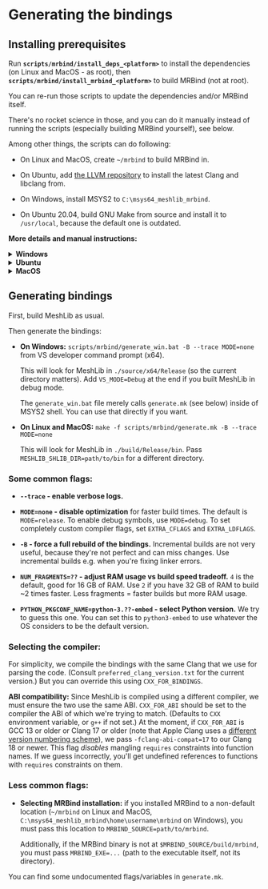 # Generating the bindings

## Installing prerequisites

Run **`scripts/mrbind/install_deps_<platform>`** to install the dependencies (on Linux and MacOS - as root), then **`scripts/mrbind/install_mrbind_<platform>`** to build MRBind (not at root).

You can re-run those scripts to update the dependencies and/or MRBind itself.

There's no rocket science in those, and you can do it manually instead of running the scripts (especially building MRBind yourself), see below.

Among other things, the scripts can do following:

* On Linux and MacOS, create `~/mrbind` to build MRBind in.

* On Ubuntu, add [the LLVM repository](https://apt.llvm.org/) to install the latest Clang and libclang from.

* On Windows, install MSYS2 to `C:\msys64_meshlib_mrbind`.

* On Ubuntu 20.04, build GNU Make from source and install it to `/usr/local`, because the default one is outdated.

**More details and manual instructions:**

<details><summary><b>Windows</b></summary>

* **Installing dependencies:**

    On Windows we use MSYS2, because it provides prebuilt libclang and provides GNU Make to run our makefile.

    MSYS2 is a package manager, roughly speaking. They provide a bunch of MinGW-related packages (compilers and prebuilt libraries). Luckily Clang can always cross-compile, so MSYS2's MinGW Clang can produce MSVC-compatible executables with the correct flags. You still need to have VS installed though, since it will use its libraries.

    We use [MSYS2 CLANG64](https://www.msys2.org/docs/environments/) environment. Consult `install_deps_windows_msys2.bat` for the list of packages we install in it.

    Notably on Windows we don't have control over the Clang version, since MSYS2 only supports installing the latest one.

* **Building MRBind:**

    MRBind source code is at https://github.com/MeshInspector/mrbind/.

    We build MRBind at `C:\msys64_meshlib_mrbind\home\username\mrbind`, but you can build it elsewhere manually.

    We build in [MSYS2 CLANG64](https://www.msys2.org/docs/environments/) environment, using MSYS2's Clang. Other compilers are not guaranteed to work.


</details>

<details><summary><b>Ubuntu</b></summary>

* **Installing dependencies:**

    We want a certain version of Clang (see `preferred_clang_version.txt`), and since older versions of Ubuntu don't have it, we add Clang's repository: https://apt.llvm.org

    Also we need a certain version of GNU Make, so on Ubuntu 20.04 we build it from source and install to `/usr/local`.

    And obviously we install some packages, see `install_deps_ubuntu.sh` for the list.

* **Building MRBind:**

    MRBind source code is at https://github.com/MeshInspector/mrbind/.

    We build MRBind at `~/mrbind`, but you can build it elsewhere manually.

    You might want to pass `-DClang_DIR=/usr/lib/cmake/clang-VERSION` (where `VERSION` is the one mentioned in `preferred_clang_version.txt`) if you have several versions of libclang installed, because otherwise CMake might pick an arbitrary one (apparently it picks the first one returned by globbing `clang-*`, which might not be the latest one).

    Use `CC=clang-VERSION CXX=clang++-VERSION cmake ....` to build using Clang. Other compilers might work, but that's not guaranteed.

</details>

<details><summary><b>MacOS</b></summary>

* **Installing dependencies:**

    Homebrew must already be installed.

    We install a certain version of Clang and libclang from it (see `preferred_clang_version.txt`), and also GNU Make and Gawk. MacOS has its own Make, but it's outdated. It seems to have Gawk, but we install our own just in case.

    What we install from Brew is the regular Clang, not Apple Clang (Apple's fork for Clang), because that is based on an outdated branch of Clang.

    You must run following to add the installed things to your PATH:
    ```sh
    export PATH="/opt/homebrew/opt/make/libexec/gnubin:$PATH"
    export PATH="/opt/homebrew/opt/llvm/bin@VERSION:$PATH" # See the correct VERSION in `preferred_clang_version.txt`.
    ```

* **Building MRBind:**

    MRBind source code is at https://github.com/MeshInspector/mrbind/.

    We build MRBind at `~/mrbind`, but you can build it elsewhere manually.

    Make sure your PATH is correct, as explained in the previous step.

    Use `CC=clang-VERSION CXX=clang++-VERSION cmake ....` to build using the Clang we've installed. It might build using Apple Clang as well (if you don't set your PATH as explained above), but that's not guaranteed to work. (If you want to try it, you must pass `-DCMAKE_PREFIX_PATH=/opt/homebrew/opt/llvm` for it to find our libclang.)

</details>

## Generating bindings

First, build MeshLib as usual.

Then generate the bindings:
* **On Windows:** `scripts/mrbind/generate_win.bat -B --trace MODE=none` from VS developer command prompt (x64).

  This will look for MeshLib in `./source/x64/Release` (so the current directory matters). Add `VS_MODE=Debug` at the end if you built MeshLib in debug mode.

  The `generate_win.bat` file merely calls `generate.mk` (see below) inside of MSYS2 shell. You can use that directly if you want.

* **On Linux and MacOS:** `make -f scripts/mrbind/generate.mk -B --trace MODE=none`

  This will look for MeshLib in `./build/Release/bin`. Pass `MESHLIB_SHLIB_DIR=path/to/bin` for a different directory.

### Some common flags:

* **`--trace` - enable verbose logs.**

* **`MODE=none` - disable optimization** for faster build times. The default is `MODE=release`. To enable debug symbols, use `MODE=debug`. To set completely custom compiler flags, set `EXTRA_CFLAGS` and `EXTRA_LDFLAGS`.

* **`-B` - force a full rebuild of the bindings.** Incremental builds are not very useful, because they're not perfect and can miss changes. Use incremental builds e.g. when you're fixing linker errors.

* **`NUM_FRAGMENTS=??` - adjust RAM usage vs build speed tradeoff.** `4` is the default, good for 16 GB of RAM. Use `2` if you have 32 GB of RAM to build ~2 times faster. Less fragments = faster builds but more RAM usage.

* **`PYTHON_PKGCONF_NAME=python-3.??-embed` - select Python version.** We try to guess this one. You can set this to `python3-embed` to use whatever the OS considers to be the default version.

### Selecting the compiler:

For simplicity, we compile the bindings with the same Clang that we use for parsing the code. (Consult `preferred_clang_version.txt` for the current version.) But you can override this using `CXX_FOR_BINDINGS`.

**ABI compatibility:** Since MeshLib is compiled using a different compiler, we must ensure the two use the same ABI. `CXX_FOR_ABI` should be set to the compiler the ABI of which we're trying to match. (Defaults to `CXX` environment variable, or `g++` if not set.) At the moment, if `CXX_FOR_ABI` is GCC 13 or older or Clang 17 or older (note that Apple Clang uses a [different version numbering scheme](https://en.wikipedia.org/wiki/Xcode#Xcode_15.0_-_(since_visionOS_support)_2)), we pass `-fclang-abi-compat=17` to our Clang 18 or newer. This flag *disables* mangling `requires` constraints into function names. If we guess incorrectly, you'll get undefined references to functions with `requires` constraints on them.

### Less common flags:

* **Selecting MRBind installation:** if you installed MRBind to a non-default location (`~/mrbind` on Linux and MacOS, `C:\msys64_meshlib_mrbind\home\username\mrbind` on Windows), you must pass this location to `MRBIND_SOURCE=path/to/mrbind`.

    Additionally, if the MRBind binary is not at `$MRBIND_SOURCE/build/mrbind`, you must pass `MRBIND_EXE=...` (path to the executable itself, not its directory).

You can find some undocumented flags/variables in `generate.mk`.
